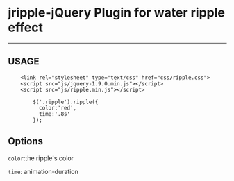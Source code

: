 # jripple-jQuery Plugin for water ripple effect #


----------


## USAGE ##
```
	<link rel="stylesheet" type="text/css" href="css/ripple.css">
	<script src="js/jquery-1.9.0.min.js"></script>
    <script src="js/ripple.min.js"></script>
```

```
        $('.ripple').ripple({
          color:'red',
          time:'.8s'
        });
```

## Options ##

`color`:the ripple's color

`time`: animation-duration